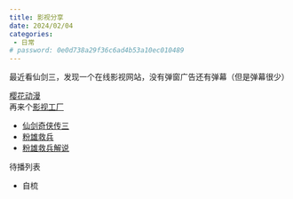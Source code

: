 ```yaml
---
title: 影视分享
date: 2024/02/04
categories:
 - 日常
# password: 0e0d738a29f36c6ad4b53a10ec010489
---
```

最近看仙剑三，发现一个在线影视网站，没有弹窗广告还有弹幕（但是弹幕很少）

[樱花动漫](https://www.yhluoxu.com/)<br/>
再来个[影视工厂](https://ysgcfun.com/)


- [仙剑奇侠传三](https://www.yhluoxu.com/dmdetail/eva8H.html)
- [粉雄救兵](https://www.acfun.cn/v/ac41842060_1?shareUid=28062935)
- [粉雄救兵解说](https://www.bilibili.com/video/BV1eU4y1T7D3)

待播列表
- 自梳